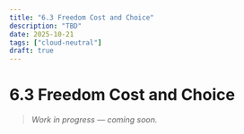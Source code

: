 ```yaml
---
title: "6.3 Freedom Cost and Choice"
description: "TBD"
date: 2025-10-21
tags: ["cloud-neutral"]
draft: true
---
```


# 6.3 Freedom Cost and Choice

> _Work in progress — coming soon._
